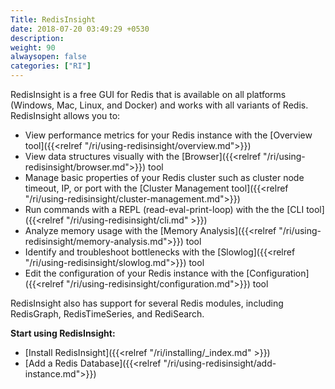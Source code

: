 ```yaml
---
Title: RedisInsight
date: 2018-07-20 03:49:29 +0530
description: 
weight: 90
alwaysopen: false
categories: ["RI"]
---
```

RedisInsight is a free GUI for Redis that is available on all platforms (Windows, Mac, Linux, and Docker) and works with all variants of Redis. RedisInsight allows you to:
- View performance metrics for your Redis instance with the [Overview tool]({{<relref "/ri/using-redisinsight/overview.md">}})
- View data structures visually with the [Browser]({{<relref "/ri/using-redisinsight/browser.md">}}) tool
- Manage basic properties of your Redis cluster such as cluster node timeout, IP, or port with the [Cluster Management tool]({{<relref "/ri/using-redisinsight/cluster-management.md">}})
- Run commands with a REPL (read-eval-print-loop) with the the [CLI tool]({{<relref "/ri/using-redisinsight/cli.md" >}})
- Analyze memory usage with the [Memory Analysis]({{<relref "/ri/using-redisinsight/memory-analysis.md">}}) tool
- Identify and troubleshoot bottlenecks with the [Slowlog]({{<relref "/ri/using-redisinsight/slowlog.md">}}) tool
- Edit the configuration of your Redis instance with the [Configuration]({{<relref "/ri/using-redisinsight/configuration.md">}}) tool

RedisInsight also has support for several Redis modules, including RedisGraph, RedisTimeSeries, and RediSearch.


**Start using RedisInsight:**

- [Install RedisInsight]({{<relref "/ri/installing/_index.md" >}})
- [Add a Redis Database]({{<relref "/ri/using-redisinsight/add-instance.md">}})

